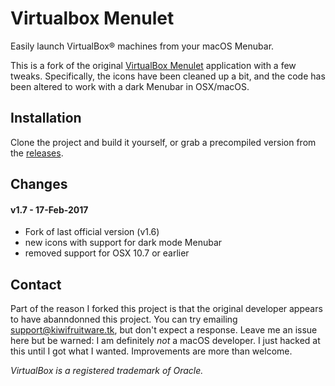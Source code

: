 # Virtualbox Menulet

Easily launch VirtualBox® machines from your macOS Menubar.

This is a fork of the original [VirtualBox Menulet](http://statusmenus.sourceforge.net/) application with a few tweaks.
Specifically, the icons have been cleaned up a bit, and the code has been altered to work with a dark Menubar in OSX/macOS.


## Installation
Clone the project and build it yourself, or grab a precompiled version from the [releases](https://github.com/cviebrock/VirtualBox-Menulet/releases).

## Changes

#### v1.7 - 17-Feb-2017

- Fork of last official version (v1.6)
- new icons with support for dark mode Menubar
- removed support for OSX 10.7 or earlier


## Contact
Part of the reason I forked this project is that the original developer appears to have abanndonned this project.  You
can try emailing <support@kiwifruitware.tk>, but don't expect a response.  Leave me an issue here but be warned: I am
definitely *not* a macOS developer.  I just hacked at this until I got what I wanted.  Improvements are more than welcome.


_VirtualBox is a registered trademark of Oracle._